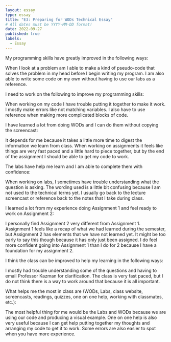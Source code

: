 ```yaml
---
layout: essay
type: essay
title: "E3: Preparing for WODs Technical Essay"
# All dates must be YYYY-MM-DD format!
date: 2022-09-27
published: true
labels:
  - Essay
---
```



<body>


<p>My programming skills have greatly improved in the following ways:</p>
<div>
When I look at a problem am I able to make a kind of pseudo-code that solves the problem in my head before I begin writing my program. I am also able to write some code on my own without having to use our labs as a reference. 
</div>
<p>I need to work on the following to improve my programming skills:</p>
<div>
When working on my code I have trouble putting it together to make it work. I mostly make errors like not matching variables. I also have to use reference when making more complicated blocks of code. 
</div>
<p>I have learned a lot from doing WODs and I can do them without copying the screencast:</p>
<div>
It depends for me because it takes a little more time to digest the information we learn from class. When working on assignments it feels like things are very fast paced and a little hard to piece together, but by the end of the assignment I should be able to get my code to work.
</div>
<p>The labs have help me learn and I am able to complete them with confidence:</p>
<div>
When working on labs, I sometimes have trouble understanding what the question is asking. The wording used is a little bit confusing because I am not used to the technical terms yet. I usually go back to the lecture screencast or reference back to the notes that I take during class.
</div>  
<p>I learned a lot from my experience doing Assignment 1 and feel ready to work on Assignment 2:</p>
<div>
I personally find Assignment 2 very different from Assignment 1. Assignment 1 feels like a recap of what we had learned during the semester, but Assignment 2 has elements that we have not learned yet. It might be too early to say this though because it has only just been assigned. I do feel more confident going into Assignment 1 than I do for 2 because I have a foundation for my assignment 2.
</div>  
<p>I think the class can be improved to help my learning in the following ways:</p>
<div>
I mostly had trouble understanding some of the questions and having to email Professor Kazman for clarification. The class is very fast paced, but I do not think there is a way to work around that because it is all important. 
</div>
<p>What helps me the most in class are (WODs, Labs, class website, screencasts, readings, quizzes, one on one help, working with classmates, etc.):</p>
<div>
The most helpful thing for me would be the Labs and WODs because we are using our code and producing a visual example. One on one help is also very useful because I can get help putting together my thoughts and arranging my code to get it to work. Some errors are also easier to spot when you have more experience. 
</div>

